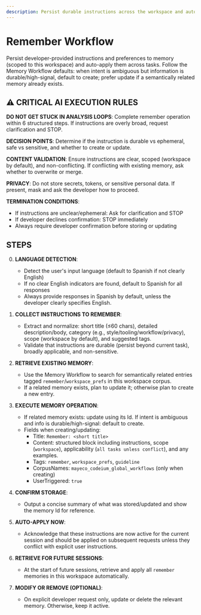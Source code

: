 ```yaml
---
description: Persist durable instructions across the workspace and auto-apply them in future tasks
---
```


# Remember Workflow

Persist developer-provided instructions and preferences to memory (scoped to this workspace) and auto-apply them across tasks. Follow the Memory Workflow defaults: when intent is ambiguous but information is durable/high-signal, default to create; prefer update if a semantically related memory already exists.

## ⚠️ CRITICAL AI EXECUTION RULES

**DO NOT GET STUCK IN ANALYSIS LOOPS**: Complete remember operation within 6 structured steps. If instructions are overly broad, request clarification and STOP.

**DECISION POINTS**: Determine if the instruction is durable vs ephemeral, safe vs sensitive, and whether to create or update.

**CONTENT VALIDATION**: Ensure instructions are clear, scoped (workspace by default), and non-conflicting. If conflicting with existing memory, ask whether to overwrite or merge.

**PRIVACY**: Do not store secrets, tokens, or sensitive personal data. If present, mask and ask the developer how to proceed.

**TERMINATION CONDITIONS**:
- If instructions are unclear/ephemeral: Ask for clarification and STOP
- If developer declines confirmation: STOP immediately
- Always require developer confirmation before storing or updating

## STEPS

0. **LANGUAGE DETECTION**:
   - Detect the user's input language (default to Spanish if not clearly English)
   - If no clear English indicators are found, default to Spanish for all responses
   - Always provide responses in Spanish by default, unless the developer clearly specifies English.

1. **COLLECT INSTRUCTIONS TO REMEMBER**:
   - Extract and normalize: short title (≤60 chars), detailed description/body, category (e.g., style/tooling/workflow/privacy), scope (workspace by default), and suggested tags.
   - Validate that instructions are durable (persist beyond current task), broadly applicable, and non-sensitive.

2. **RETRIEVE EXISTING MEMORY**:
   - Use the Memory Workflow to search for semantically related entries tagged `remember`/`workspace_prefs` in this workspace corpus.
   - If a related memory exists, plan to update it; otherwise plan to create a new entry.

3. **EXECUTE MEMORY OPERATION**:
   - If related memory exists: update using its Id. If intent is ambiguous and info is durable/high-signal: default to create.
   - Fields when creating/updating:
     - Title: `Remember: <short title>`
     - Content: structured block including instructions, scope (`workspace`), applicability (`all tasks unless conflict`), and any examples.
     - Tags: `remember`, `workspace_prefs`, `guideline`
     - CorpusNames: `mayeco_codeium_global_workflows` (only when creating)
     - UserTriggered: `true`

4. **CONFIRM STORAGE**:
   - Output a concise summary of what was stored/updated and show the memory Id for reference.

5. **AUTO-APPLY NOW**:
   - Acknowledge that these instructions are now active for the current session and should be applied on subsequent requests unless they conflict with explicit user instructions.

6. **RETRIEVE FOR FUTURE SESSIONS**:
   - At the start of future sessions, retrieve and apply all `remember` memories in this workspace automatically.

7. **MODIFY OR REMOVE (OPTIONAL)**:
   - On explicit developer request only, update or delete the relevant memory. Otherwise, keep it active.
